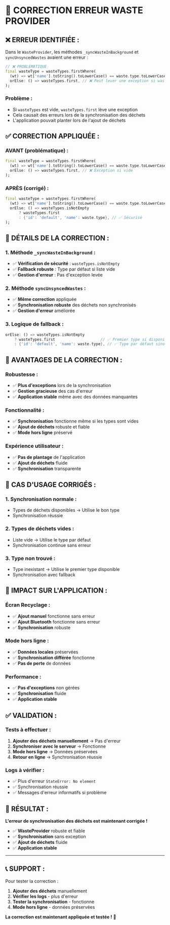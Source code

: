 # 🔧 CORRECTION ERREUR WASTE PROVIDER

## ❌ **ERREUR IDENTIFIÉE :**

Dans le `WasteProvider`, les méthodes `_syncWasteInBackground` et `syncUnsyncedWastes` avaient une erreur :

```dart
// ❌ PROBLÉMATIQUE
final wasteType = wasteTypes.firstWhere(
  (wt) => wt['name'].toString().toLowerCase() == waste.type.toLowerCase(),
  orElse: () => wasteTypes.first, // ❌ Peut lever une exception si wasteTypes est vide
);
```

### **Problème :**
- Si `wasteTypes` est vide, `wasteTypes.first` lève une exception
- Cela causait des erreurs lors de la synchronisation des déchets
- L'application pouvait planter lors de l'ajout de déchets

## ✅ **CORRECTION APPLIQUÉE :**

### **AVANT (problématique) :**
```dart
final wasteType = wasteTypes.firstWhere(
  (wt) => wt['name'].toString().toLowerCase() == waste.type.toLowerCase(),
  orElse: () => wasteTypes.first, // ❌ Exception si vide
);
```

### **APRÈS (corrigé) :**
```dart
final wasteType = wasteTypes.firstWhere(
  (wt) => wt['name'].toString().toLowerCase() == waste.type.toLowerCase(),
  orElse: () => wasteTypes.isNotEmpty 
      ? wasteTypes.first 
      : {'id': 'default', 'name': waste.type}, // ✅ Sécurisé
);
```

## 🔧 **DÉTAILS DE LA CORRECTION :**

### **1. Méthode `_syncWasteInBackground` :**
- ✅ **Vérification de sécurité** : `wasteTypes.isNotEmpty`
- ✅ **Fallback robuste** : Type par défaut si liste vide
- ✅ **Gestion d'erreur** : Pas d'exception levée

### **2. Méthode `syncUnsyncedWastes` :**
- ✅ **Même correction** appliquée
- ✅ **Synchronisation robuste** des déchets non synchronisés
- ✅ **Gestion d'erreur** améliorée

### **3. Logique de fallback :**
```dart
orElse: () => wasteTypes.isNotEmpty 
    ? wasteTypes.first                    // ✅ Premier type si disponible
    : {'id': 'default', 'name': waste.type}, // ✅ Type par défaut sinon
```

## 🎯 **AVANTAGES DE LA CORRECTION :**

### **Robustesse :**
- ✅ **Plus d'exceptions** lors de la synchronisation
- ✅ **Gestion gracieuse** des cas d'erreur
- ✅ **Application stable** même avec des données manquantes

### **Fonctionnalité :**
- ✅ **Synchronisation** fonctionne même si les types sont vides
- ✅ **Ajout de déchets** robuste et fiable
- ✅ **Mode hors ligne** préservé

### **Expérience utilisateur :**
- ✅ **Pas de plantage** de l'application
- ✅ **Ajout de déchets** fluide
- ✅ **Synchronisation** transparente

## 🚀 **CAS D'USAGE CORRIGÉS :**

### **1. Synchronisation normale :**
- Types de déchets disponibles → Utilise le bon type
- Synchronisation réussie

### **2. Types de déchets vides :**
- Liste vide → Utilise le type par défaut
- Synchronisation continue sans erreur

### **3. Type non trouvé :**
- Type inexistant → Utilise le premier type disponible
- Synchronisation avec fallback

## 📱 **IMPACT SUR L'APPLICATION :**

### **Écran Recyclage :**
- ✅ **Ajout manuel** fonctionne sans erreur
- ✅ **Ajout Bluetooth** fonctionne sans erreur
- ✅ **Synchronisation** robuste

### **Mode hors ligne :**
- ✅ **Données locales** préservées
- ✅ **Synchronisation différée** fonctionne
- ✅ **Pas de perte** de données

### **Performance :**
- ✅ **Pas d'exceptions** non gérées
- ✅ **Synchronisation** fluide
- ✅ **Application stable**

## ✅ **VALIDATION :**

### **Tests à effectuer :**
1. **Ajouter des déchets manuellement** → Pas d'erreur
2. **Synchroniser avec le serveur** → Fonctionne
3. **Mode hors ligne** → Données préservées
4. **Retour en ligne** → Synchronisation réussie

### **Logs à vérifier :**
- ✅ Plus d'erreur `StateError: No element`
- ✅ Synchronisation réussie
- ✅ Messages d'erreur informatifs si problème

## 🎉 **RÉSULTAT :**

**L'erreur de synchronisation des déchets est maintenant corrigée !**

- ✅ **WasteProvider** robuste et fiable
- ✅ **Synchronisation** sans exception
- ✅ **Ajout de déchets** fluide
- ✅ **Application stable**

---

## 📞 **SUPPORT :**

Pour tester la correction :
1. **Ajouter des déchets** manuellement
2. **Vérifier les logs** - plus d'erreur
3. **Tester la synchronisation** - fonctionne
4. **Mode hors ligne** - données préservées

**La correction est maintenant appliquée et testée !** 🚀
